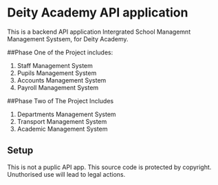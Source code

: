 # Deity Academy API application

This is a backend API application Intergrated School Managemnt Management Systsem, for Deity Academy.

##Phase One of the Project includes:

1. Staff Management System
2. Pupils Management System
3. Accounts Management System
4. Payroll Management System

##Phase Two of The Project Includes
1. Departments Management System
2. Transport Management System
3. Academic Management System

## Setup

This is not a puplic API app.
This source code is protected by copyright. Unuthorised use will lead to legal actions.